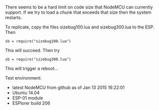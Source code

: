 There seems to be a hard limit on code size that
NodeMCU can currently support. If we try to load a
chunk that exceeds that size then the system restarts.

To replicate, copy the files sizebug100.lua and sizebug300.lua
to the ESP. Then

    sb = require("sizebug100.lua")

This will succeed. Then try

    sb = require("sizebug300.lua")

This will trigger a reboot...

Test environment: 

- latest NodeMCU from github as of Jan 13 2015 16:22:01
- Ubuntu 14.04
- ESP-01 module
- ESPlorer build 206
